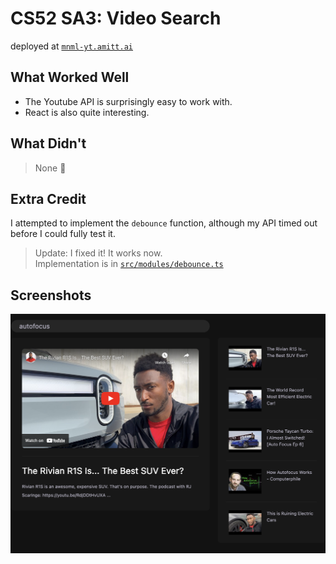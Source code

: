 # CS52 SA3: Video Search

deployed at [`mnml-yt.amitt.ai`](https://minimal-yt.amitt.ai)

## What Worked Well

- The Youtube API is surprisingly easy to work with.
- React is also quite interesting.

## What Didn't

> None :rocket:

## Extra Credit

I attempted to implement the `debounce` function, although my API timed out before I could fully test it.

> Update: I fixed it! It works now.  
> Implementation is in [`src/modules/debounce.ts`](./src/modules/debounce.ts)

## Screenshots

![youtube clone screenshot](./assets/youtube.png)
